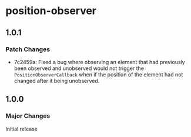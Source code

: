 # position-observer

## 1.0.1

### Patch Changes

- 7c2459a: Fixed a bug where observing an element that had previously been observed and unobserved would not trigger the `PositionObserverCallback` when if the position of the element had not changed after it being unobserved.

## 1.0.0

### Major Changes

Initial release
